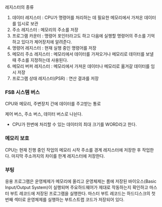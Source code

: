 

레지스터의 종류
1. 데이터 레지스터 : CPU가 명령어를 처리하는 데 필요한 메모리에서 가져온 데이터를 임시로 보관
2. 주소 레지스터 : 메모리의 주소를 저장
3. 프로그램 카운터 : 명령어 포인터라고도 하고 다음에 실행할 명령어의 주소를 기억하고 있다가 제어장치에 알려준다.
4. 명령어 레지스터 : 현재 실행 중인 명령어를 저장
5. 메모리 주소 레지스터 : 메모리에서 데이터를 가져오거나 메모리로 데이터를 보낼 때 주소를 지정하는데 사용된다.
6. 메모리 버퍼 레지스터 : 메모리에서 가져온 데이터나 메모리로 옮겨갈 데이터를 임시 저장
7. 프로그램 상태 레지스터(PSR) : 연산 결과를 저장

### FSB 시스템 버스

CPU와 메모리, 주변장치 간에 데이터를 주고받는 통로

제어 버스, 주소 버스, 데이터 버스로 나뉜다.

* CPU가 한번에 처리할 수 있는 데이터의 최대 크기를 WORD라고 한다.

### 메모리 보호

CPU는 현재 진행 중인 작업의 메모리 시작 주소를 경계 레지스터에 저장한 후 작업한다. 마지막 주소까지의 차이를 한계 레지스터에 저장한다.

### 부팅

응용 프로그램은 운영체제가 메모리에 올리고 운영체제는 롬에 저장된 바이오스(Basic Input/Output System)이 실행되며 주요하드웨어가 제대로 작동하는지 확인하고 마스터 부트 레코드에 저장된 프로그램을 실행한다. 마스터 부트 레코드는 하드디스크의 첫번째 섹터로 운영체제를 실행하는 부트스트랩 코드가 저장되어 있다.

